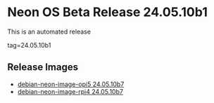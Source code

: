 # Neon OS Beta Release 24.05.10b1
This is an automated release

tag=24.05.10b1

## Release Images
- [debian-neon-image-opi5 24.05.10b7](https://2222.us/app/files/neon_images/core/opi5/dev/debian-neon-image-opi5_2024-05-10_13_14.img.xz)
- [debian-neon-image-rpi4 24.05.10b7](https://2222.us/app/files/neon_images/core/rpi4/dev/debian-neon-image-rpi4_2024-05-10_13_14.img.xz)
